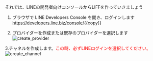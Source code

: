 それでは、LINEの開発者向けコンソールからLIFFを作っていきましょう

1. ブラウザで LINE Developers Console を開き、ログインします
    <a href="https://developers.line.biz/console/" target="_blank">https://developers.line.biz/console/</a>{{copy}}

2. プロバイダーを作成または既存のプロバイダーを選択します
![create_provider](https://www.katacoda.com/masatakamiki/scenarios/liff_drawing_scenario/img/s0301_create_provider.jpg)

3.チャネルを作成します。<font color="red">この時、必ずLINEログインを選択してください。</font>
![create_channel](https://www.katacoda.com/masatakamiki/scenarios/liff_drawing_scenario/img/s0302_create_channel.jpg)
